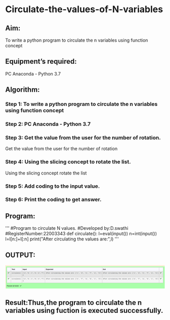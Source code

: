 # Circulate-the-values-of-N-variables
## Aim:
To write a python program to circulate the n variables using function concept
## Equipment’s required:
PC
Anaconda - Python 3.7
## Algorithm: 
### Step 1: To write a python program to circulate the n variables using function concept
### Step 2: PC Anaconda - Python 3.7
### Step 3: Get the value from the user for the number of rotation.
Get the value from the user for the number of rotation
### Step 4: Using the slicing concept to rotate the list.
Using the slicing concept rotate the list

### Step 5: Add coding to the input value.
### Step 6: Print the coding to get answer.
## Program:
'''
#Program to circulate N values.
#Developed by:D.swathi 
#RegisterNumber:22003343
def circulate():
    l=eval(input())
    n=int(input())
    l=l[n:]+l[:n]
    print("After circulating the values are:",l)
    '''
## OUTPUT:
![output](/circulate%20screenshots.png)





## Result:Thus,the program to circulate the n variables using fuction is executed successfully.



